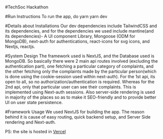 #TechSoc Hackathon

#Run Instructions
To run the app, do
yarn
yarn dev

#Details about Installations
Our dev dependencies include TailwindCSS and its dependencies, and for the dependencies we used include mantine(and its dependencies)- A UI component Library, Mongoose (ODM for MongoDB), next-auth for authentications, react-icons for svg icons, and Nextjs, reactjs.

#System Design
The framework used is NextJS, and the Database used is MongoDB.
So basically there were 2 main api routes involved (excluding the authentication part), one fetching a particular category of complaints, and the other fetching only the complaints made by the particular person(which is done using the cookie-session used within next-auth). For the 1st api, its open to all, so no authorization/authentication is required. Whereas for the 2nd api, only that particular user can see their complaints.
This is implemented using Next-auth sessions. Also server-side rendering is used in majority of the places so as to make it SEO-friendly and to provide better UI on user state persistence.

#Framework Usage
We used NextJS for building the app. The reason behind it is cause of easy routing, quick backend setup, and Server Side rendering and Next-auth.

PS: the site is hosted in <a href="https://comportal.vercel.app">Vercel</a>
